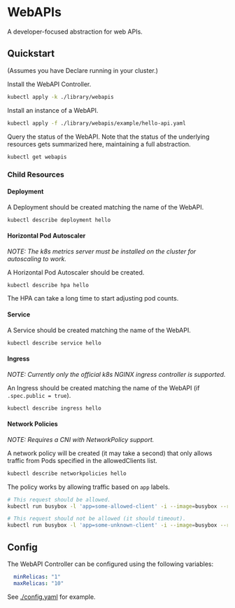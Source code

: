 # WebAPIs

A developer-focused abstraction for web APIs.

## Quickstart

(Assumes you have Declare running in your cluster.)

Install the WebAPI Controller.

```sh
kubectl apply -k ./library/webapis
```

Install an instance of a WebAPI.

```sh
kubectl apply -f ./library/webapis/example/hello-api.yaml
```

Query the status of the WebAPI. Note that the status of the underlying resources gets summarized here, maintaining a full abstraction.

```sh
kubectl get webapis
```

### Child Resources

#### Deployment

A Deployment should be created matching the name of the WebAPI.

```sh
kubectl describe deployment hello
```

#### Horizontal Pod Autoscaler

*NOTE: The k8s metrics server must be installed on the cluster for autoscaling to work.*

A Horizontal Pod Autoscaler should be created.

```sh
kubectl describe hpa hello
```

The HPA can take a long time to start adjusting pod counts.

#### Service

A Service should be created matching the name of the WebAPI.

```sh
kubectl describe service hello
```

#### Ingress

*NOTE: Currently only the official k8s NGINX ingress controller is supported.*

An Ingress should be created matching the name of the WebAPI (if `.spec.public = true`).

```sh
kubectl describe ingress hello
```

#### Network Policies

*NOTE: Requires a CNI with NetworkPolicy support.*

A network policy will be created (it may take a second) that only allows traffic from Pods specified in the allowedClients list.

```sh
kubectl describe networkpolicies hello
```

The policy works by allowing traffic based on `app` labels.

```sh
# This request should be allowed.
kubectl run busybox -l 'app=some-allowed-client' -i --image=busybox --restart=Never --rm -- wget --timeout=2 'http://hello'

# This request should not be allowed (it should timeout).
kubectl run busybox -l 'app=some-unknown-client' -i --image=busybox --restart=Never --rm -- wget --timeout=2 'http://hello'
```

## Config

The WebAPI Controller can be configured using the following variables:

```yaml
  minRelicas: "1"
  maxRelicas: "10"
```

See [./config.yaml](./config.yaml) for example.


